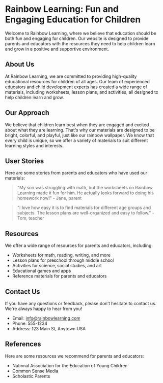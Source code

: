 <!--
Write me content for website with wallpaper which alt text is:

"A bright and playful image of a rainbow for a children's or education website"

The name/title of the page should not be 1:1 copy of the alt text but rather a real content of the website which is using this wallpaper.

- Use markdown format
- Start with the heading
- The content should look like a real website
- Include real sections like references, contact, user stories, etc. use things relevant to the page purpose.
- Feel free to use structure like headings, bullets, numbering, blockquotes, paragraphs, horizontal lines, etc.
- You can use formatting like bold or _italic_
- You can include UTF-8 emojis
- Links should be only #hash anchors (and you can refer to the document itself)
- Do not include images
-->

<!--font:Schoolbell-->

# Rainbow Learning: Fun and Engaging Education for Children

Welcome to Rainbow Learning, where we believe that education should be both fun and engaging for children. Our website is designed to provide parents and educators with the resources they need to help children learn and grow in a positive and supportive environment.

## About Us

At Rainbow Learning, we are committed to providing high-quality educational resources for children of all ages. Our team of experienced educators and child development experts has created a wide range of materials, including worksheets, lesson plans, and activities, all designed to help children learn and grow.

## Our Approach

We believe that children learn best when they are engaged and excited about what they are learning. That's why our materials are designed to be bright, colorful, and playful, just like our rainbow wallpaper. We know that every child is unique, so we offer a variety of materials to suit different learning styles and interests.

## User Stories

Here are some stories from parents and educators who have used our materials:

> "My son was struggling with math, but the worksheets on Rainbow Learning made it fun for him. He actually looks forward to doing his homework now!" - Jane, parent

> "I love how easy it is to find materials for different age groups and subjects. The lesson plans are well-organized and easy to follow." - Tom, teacher

## Resources

We offer a wide range of resources for parents and educators, including:

-   Worksheets for math, reading, writing, and more
-   Lesson plans for preschool through middle school
-   Activities for science, social studies, and art
-   Educational games and apps
-   Reference materials for parents and educators

## Contact Us

If you have any questions or feedback, please don't hesitate to contact us. We're always happy to hear from you!

-   Email: info@rainbowlearning.com
-   Phone: 555-1234
-   Address: 123 Main St, Anytown USA

## References

Here are some resources we recommend for parents and educators:

-   National Association for the Education of Young Children
-   Common Sense Media
-   Scholastic Parents
